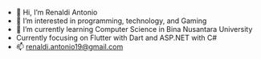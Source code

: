 - 👋 Hi, I’m Renaldi Antonio
- 👀 I’m interested in programming, technology, and Gaming
- 🌱 I’m currently learning Computer Science in Bina Nusantara University
- Currently focusing on Flutter with Dart and ASP.NET with C#
- 📫 renaldi.antonio19@gmail.com

<!---
ZChronoss/ZChronoss is a ✨ special ✨ repository because its `README.md` (this file) appears on your GitHub profile.
You can click the Preview link to take a look at your changes.
--->
